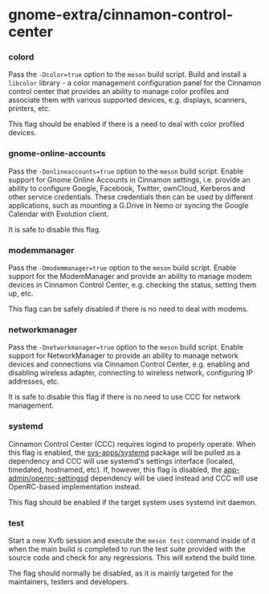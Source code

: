 # gnome-extra/cinnamon-control-center

### colord
Pass the `-Dcolor=true` option to the `meson` build script. Build and install a `libcolor` library - a color management configuration panel for the Cinnamon control center that provides an ability to manage color profiles and associate them with various supported devices, e.g. displays, scanners, printers, etc.

This flag should be enabled if there is a need to deal with color profiled devices.

### gnome-online-accounts
Pass the `-Donlineaccounts=true` option to the `meson` build script. Enable support for Gnome Online Accounts in Cinnamon settings, i.e. provide an ability to configure Google, Facebook, Twitter, ownCloud, Kerberos and other service credentials. These credentials then can be used by different applications, such as mounting a G.Drive in Nemo or syncing the Google Calendar with Evolution client.

It is safe to disable this flag.

### modemmanager
Pass the `-Dmodemmanager=true` option to the `meson` build script. Enable support for the ModemManager and provide an ability to manage modem devices in Cinnamon Control Center, e.g. checking the status, setting them up, etc.

This flag can be safely disabled if there is no need to deal with modems.

### networkmanager
Pass the `-Dnetworkmanager=true` option to the `meson` build script. Enable support for NetworkManager to provide an ability to manage network devices and connections via Cinnamon Control Center, e.g. enabling and disabling wireless adapter, connecting to wireless network, configuring IP addresses, etc.

It is safe to disable this flag if there is no need to use CCC for network management.

### systemd
Cinnamon Control Center (CCC) requires logind to properly operate. When this flag is enabled, the [sys-apps/systemd](../sys-apps/systemd.md) package will be pulled as a dependency and CCC will use systemd's settings interface (localed, timedated, hostnamed, etc). If, however, this flag is disabled, the [app-admin/openrc-settingsd](../app-admin/openrc-settingsd) dependency will be used instead and CCC will use OpenRC-based implementation instead.

This flag should be enabled if the target system uses systemd init daemon.

### test
Start a new Xvfb session and execute the `meson test` command inside of it when the main build is completed to run the test suite provided with the source code and check for any regressions. This will extend the build time.

The flag should normally be disabled, as it is mainly targeted for the maintainers, testers and developers.
